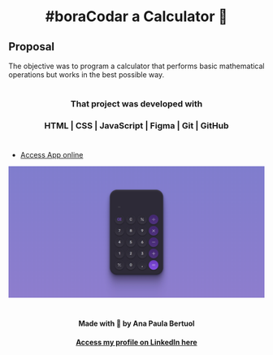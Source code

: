 <h1 align="center"><strong> #boraCodar a Calculator 🔢 </strong></h1>
  
<h2><strong>Proposal</strong></h2>
<p align="justify"> The objective was to program a calculator that performs basic mathematical operations but works in the best possible way. </p>

#

#### <h3 align="center"><strong> That project was developed with </strong></h3>

#### <h3 align="center">HTML | CSS | JavaScript | Figma | Git | GitHub </h3>

#

- [Access App online](https://anaaaab.github.io/calculator/)

![preview](.github/preview.png)
#
  
<p align="center"><strong>Made with 🤍 by Ana Paula Bertuol </strong><p>
  

#### <p align="center">[Access my profile on LinkedIn here](https://www.linkedin.com/in/ana-paula-bertuol/) <p>
